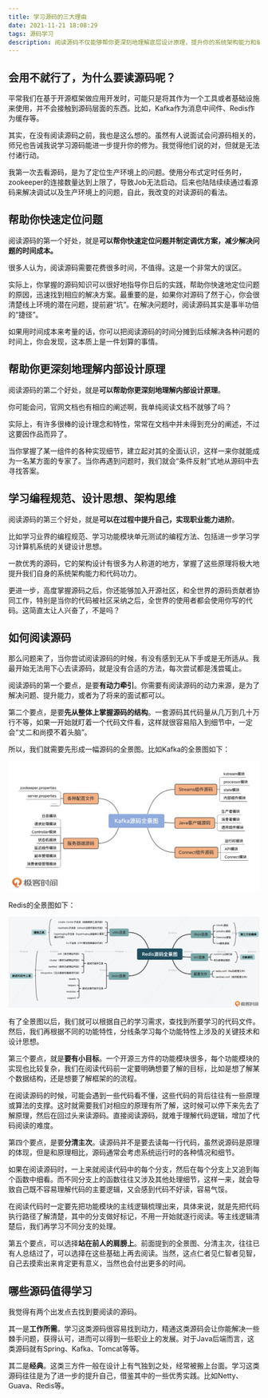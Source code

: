 ```yaml
---
title: 学习源码的三大理由
date: 2021-11-21 18:08:29
tags: 源码学习
description: 阅读源码不仅能够帮你更深刻地理解底层设计原理，提升你的系统架构能力和编码功力，还能让你知道使用中有哪些坑，提前避免。
---
```


## 会用不就行了，为什么要读源码呢？

平常我们在基于开源框架做应用开发时，可能只是将其作为一个工具或者基础设施来使用，并不会接触到源码层面的东西。比如，Kafka作为消息中间件、Redis作为缓存等。

其实，在没有阅读源码之前，我也是这么想的。虽然有人说面试会问源码相关的，师兄也告诫我说学习源码能进一步提升你的修为。我觉得他们说的对，但就是无法付诸行动。

我第一次去看源码，是为了定位生产环境上的问题。使用分布式定时任务时，zookeeper的连接数量达到上限了，导致Job无法启动。后来也陆陆续续通过看源码来解决调试以及生产环境上的问题，自此，我改变的对读源码的看法。

## 帮助你快速定位问题

阅读源码的第一个好处，就是**可以帮你快速定位问题并制定调优方案，减少解决问题的时间成本。**

很多人认为，阅读源码需要花费很多时间，不值得。这是一个非常大的误区。

实际上，你掌握的源码知识可以很好地指导你日后的实践，帮助你快速地定位问题的原因，迅速找到相应的解决方案。最重要的是，如果你对源码了然于心，你会很清楚线上环境的潜在问题，提前避“坑”。在解决问题时，阅读源码其实是事半功倍的“捷径”。

如果用时间成本来考量的话，你可以把阅读源码的时间分摊到后续解决各种问题的时间上，你会发现，这本质上是一件划算的事情。

## 帮助你更深刻地理解内部设计原理

阅读源码的第二个好处，就是**可以帮助你更深刻地理解内部设计原理**。

你可能会问，官网文档也有相应的阐述啊，我单纯阅读文档不就够了吗？

实际上，有许多很棒的设计理念和特性，常常在文档中并未得到充分的阐述，不过这要因作品而异了。

当你掌握了某一组件的各种实现细节，建立起对其的全面认识，这样一来你就能成为一名某方面的专家了。当你再遇到问题时，我们就会“条件反射”式地从源码中去寻找答案。

## 学习编程规范、设计思想、架构思维

阅读源码的第三个好处，就是**可以在过程中提升自己，实现职业能力进阶**。

比如学习业界的编程规范、学习功能模块单元测试的编程方法、包括进一步学习学习计算机系统的关键设计思想。

一款优秀的源码，它的架构设计有很多为人称道的地方，掌握了这些原理将极大地提升我们自身的系统架构能力和代码功力。

更进一步，高度掌握源码之后，你还能够加入开源社区，和全世界的源码贡献者协同工作，特别是当你的代码被社区采纳之后，全世界的使用者都会使用你写的代码。这简直太让人兴奋了，不是吗？



## 如何阅读源码

那么问题来了，当你尝试阅读源码的时候，有没有感到无从下手或是无所适从。我最开始无法用下心去读源码，就是没有合适的方法，每次尝试都是浅尝辄止。

阅读源码的第一个要点，是要**有动力牵引**。你需要有阅读源码的动力来源，是为了解决问题、提升能力，或者为了将来的面试都可以。

第二个要点，是要**先从整体上掌握源码的结构**。一套源码其代码量从几万到几十万行不等，如果一开始就盯着一个代码文件看，这样就很容易陷入到细节中，一定会“丈二和尚摸不着头脑”。

所以，我们就需要先形成一幅源码的全景图。比如Kafka的全景图如下：

![Kafka全景图](..\images\kafka.jpg)

Redis的全景图如下：

![Redis全景图](..\images\redis.jpg)

有了全景图以后，我们就可以根据自己的学习需求，查找到所要学习的代码文件。然后，我们再根据不同的功能特性，分线条学习每个功能特性上涉及的关键技术和设计思想。

第三个要点，就是**要有小目标**。一个开源三方件的功能模块很多，每个功能模块的实现也比较复杂，我们在阅读代码前一定要明确想要了解的目标，比如是想了解某个数据结构，还是想要了解框架的的流程。

在阅读源码的时候，可能会遇到一些代码看不懂，这些代码的背后往往有一些原理或算法的支撑。这时就需要我们对相应的原理有所了解，这时候可以停下来先去了解原理，然后在回过头来读源码。直接阅读源码，就难于理解代码逻辑，增加了代码阅读的难度。

第四个要点，是要**分清主次**。读源码并不是要去读每一行代码，虽然说源码是原理的体现，但是和原理相比，源码通常会考虑系统运行时的各种情况和细节。

如果在阅读源码时，一上来就阅读代码中的每个分支，然后在每个分支上又追到每个函数中细看。而不同分支上的函数往往又涉及其他处理细节，这样一来，就会导致自己既不容易理解代码的主要逻辑，又会感到代码不好读，容易气馁。

在阅读代码时一定要先把功能模块的主线逻辑梳理出来，具体来说，就是先把代码执行路径了解清楚，其中的分支做好标记，不用一开始就逐行阅读。等主线逻辑清楚后，我们再学习不同分支的处理。

第五个要点，可以选择**站在前人的肩膀上**。前面提到的全景图、分清主次，往往已有人总结过了，可以选择在这些基础上再去阅读。当然，这点仁者见仁智者见智，自己去摸索出来肯定更有意义，当然也会付出更多的时间。

## 哪些源码值得学习

我觉得有两个出发点去找到要阅读的源码。

其一是**工作所需**。学习这类源码很容易找到动力，精通这类源码会让你能解决一些棘手问题，获得认可，进而可以得到一些职业上的发展。对于Java后端而言，这类源码就有Spring、Kafka、Tomcat等等。

其二是**经典**。这类三方件一般在设计上有气独到之处，经常被搬上台面。学习这类源码往往是为了进一步的提升自己，借鉴其中的一些优秀实践。比如Netty、Guava、Redis等。

